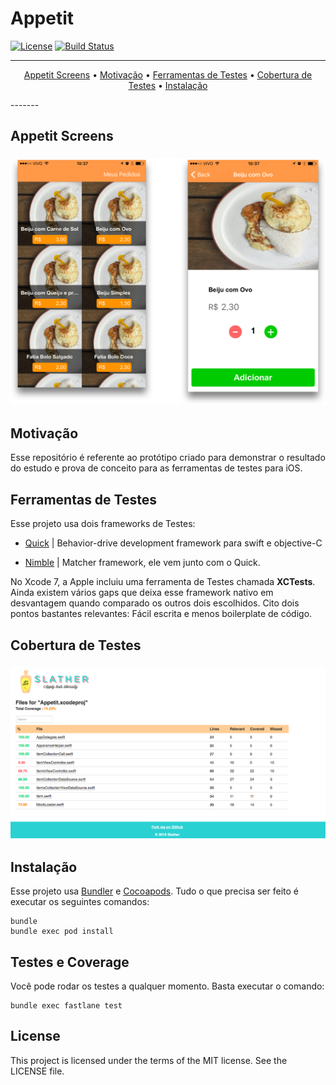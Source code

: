 # Appetit

[![License](http://img.shields.io/badge/license-MIT-green.svg?style=flat)](https://github.com/douglastaquary/appetit/blob/master/LICENSE)
[![Build Status](https://img.shields.io/travis/douglastaquary/appetit/master.svg?style=flat)](https://travis-ci.org/douglastaquary/appetit)

-------
<p align="center">
    <a href="#Appetit Screens">Appetit Screens</a> &bull;
    <a href="#motivacao">Motivação</a> &bull;
    <a href="#ferramentas">Ferramentas de Testes</a> &bull;
    <a href="#cobertura">Cobertura de Testes</a> &bull;
    <a href="#instalacao">Instalação</a>
</p>
-------

## Appetit Screens

<h3 align="center">
  <img src="assets/appetit_screenshots.png" alt="Appetit Screens" />
</h3>

## Motivação

Esse repositório é referente ao protótipo criado para demonstrar o resultado do estudo e prova de conceito para as ferramentas de testes para iOS.

## Ferramentas de Testes

Esse projeto usa dois frameworks de Testes:

- [Quick](https://github.com/Quick/Quick) |  Behavior-drive development framework para swift e objective-C

- [Nimble](https://github.com/Quick/Nimble) | Matcher framework, ele vem junto com o Quick.

No Xcode 7, a Apple incluiu uma ferramenta de Testes chamada **XCTests**. Ainda existem vários gaps que deixa esse framework nativo em desvantagem quando comparado os outros dois escolhidos. Cito dois pontos bastantes relevantes: Fácil escrita e menos boilerplate de código.

## Cobertura de Testes

<h3 align="center">
  <img src="Assets/teste_coverage.png" alt="Cobertura de Testes" />
</h3>

## Instalação

Esse projeto usa [Bundler](http://bundler.io) e [Cocoapods](https://cocoapods.org). Tudo o que precisa ser feito é executar os seguintes comandos:
```
bundle
bundle exec pod install
```

## Testes e Coverage

Você pode rodar os testes a qualquer momento. Basta executar o comando: 
```
bundle exec fastlane test
```

## License
This project is licensed under the terms of the MIT license. See the LICENSE file.
